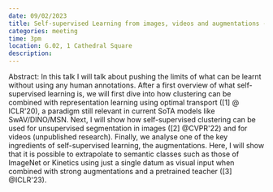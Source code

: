 ```yaml
---
date: 09/02/2023
title: Self-supervised Learning from images, videos and augmentations - Yuki Asano (University of Amsterdam)
categories: meeting
time: 3pm
location: G.02, 1 Cathedral Square
description:
---
```

Abstract: In this talk I will talk about pushing the limits of what can be learnt without using any human annotations. After a first overview of what self-supervised learning is, we will first dive into how clustering can be combined with representation learning using optimal transport ([1] @ ICLR'20), a paradigm still relevant in current SoTA models like SwAV/DINO/MSN. Next, I will show how self-supervised clustering can be used for unsupervised segmentation in images ([2] @CVPR'22) and for videos (unpublished research). Finally, we analyse one of the key ingredients of self-supervised learning, the augmentations. Here, I will show that it is possible to extrapolate to semantic classes such as those of ImageNet or Kinetics using just a single datum as visual input when combined with strong augmentations and a pretrained teacher ([3] @ICLR'23).